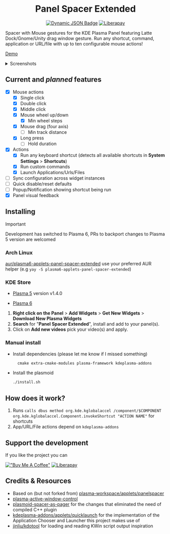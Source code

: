 <div align="center">

# Panel Spacer Extended

[![Dynamic JSON Badge](https://img.shields.io/badge/dynamic/json?url=https%3A%2F%2Fraw.githubusercontent.com%2Fluisbocanegra%2Fplasma-panel-spacer-extended%2Fmain%2Fpackage%2Fmetadata.json&query=KPlugin.Version&style=for-the-badge&color=1f425f&labelColor=2d333b&logo=kde&label=KDE%20Store)](https://store.kde.org/p/2128047)
[![Liberapay](https://img.shields.io/liberapay/patrons/luisbocanegra?style=for-the-badge&logo=liberapay&logoColor=%23F6C814&labelColor=%232D333B&label=supporters)](https://liberapay.com/luisbocanegra/)

</div>

Spacer with Mouse gestures for the KDE Plasma Panel featuring Latte Dock/Gnome/Unity drag window gesture. Run any shortcut, command, application or URL/file with up to ten configurable mouse actions!

[Demo](https://github.com/luisbocanegra/plasma-panel-spacer-extended/assets/15076387/13aad327-9b03-49a1-bb16-6b035dad8a9e)

<details>
    <summary>Screenshots</summary>
<img src="https://github.com/luisbocanegra/plasma-panel-spacer-extended/assets/15076387/3767c2b8-cf27-4034-a08a-a994fb68f2c3" alt="widget actions config">
</details>

## Current and *planned* features

* [X] Mouse actions
  * [x] Single click
  * [x] Double click
  * [x] Middle click
  * [x] Mouse wheel up/down
    * [x] Min wheel steps
  * [x] Mouse drag (four axis)
    * [ ] Min track distance
  * [x] Long press
    * [ ] Hold duration
* [x] Actions
  * [x] Run any keyboard shortcut (detects all available shortcuts in **System Settings** > **Shortcuts**)
  * [x] Run custom commands
  * [x] Launch Applications/Urls/Files
* [ ] Sync configuration across widget instances
* [ ] Quick disable/reset defaults
* [ ] Popup/Notification showing shortcut being run
* [x] Panel visual feedback

## Installing

> [!IMPORTANT]
> Development has switched to Plasma 6, PRs to backport changes to Plasma 5 version are welcomed

### Arch Linux

[aur/plasma6-applets-panel-spacer-extended](https://aur.archlinux.org/packages/plasma6-applets-panel-spacer-extended) use your preferred AUR helper (e.g `yay -S plasma6-applets-panel-spacer-extended`)

### KDE Store

* [Plasma 5](https://store.kde.org/p/2064339) version v1.4.0

* [Plasma 6](https://store.kde.org/p/2128047)

1. **Right click on the Panel** > **Add Widgets** > **Get New Widgets** > **Download New Plasma Widgets**
2. **Search** for "**Panel Spacer Extended**", install and add to your panel(s).
3. Click on **Add new videos** pick your video(s) and apply.

### Manual install

* Install dependencies (please let me know if I missed something)

  ```txt
    cmake extra-cmake-modules plasma-framework kdeplasma-addons
  ```

* Install the plasmoid

  ```sh
  ./install.sh
  ```

## How does it work?

1. Runs `calls dbus method org.kde.kglobalaccel /component/$COMPONENT org.kde.kglobalaccel.Component.invokeShortcut "ACTION NAME"` for shortcuts
2. App/URL/File actions depend on `kdeplasma-addons`

## Support the development

If you like the project you can

[!["Buy Me A Coffee"](https://img.shields.io/badge/Buy%20me%20a%20coffe-supporter?logo=buymeacoffee&logoColor=%23282828&labelColor=%23FF803F&color=%23FF803F)](https://www.buymeacoffee.com/luisbocanegra) [![Liberapay](https://img.shields.io/badge/Become%20a%20supporter-supporter?logo=liberapay&logoColor=%23282828&labelColor=%23F6C814&color=%23F6C814)](https://liberapay.com/luisbocanegra/)

## Credits & Resources

* Based on (but not forked from) [plasma-workspace/applets/panelspacer](https://invent.kde.org/plasma/plasma-workspace/-/tree/master/applets/panelspacer)
* [plasma-active-window-control](https://invent.kde.org/plasma/plasma-active-window-control)
* [plasmoid-spacer-as-pager](https://github.com/eatsu/plasmoid-spacer-as-pager) for the changes that eliminated the need of compiled C++ plugin
* [kdeplasma-addons/applets/quicklaunch](https://invent.kde.org/plasma/kdeplasma-addons/-/tree/master/applets/quicklaunch) for the implementation of the Application Chooser and Launcher this project makes use of
* [jinliu/kdotool](https://github.com/jinliu/kdotool) for loading and reading KWin script output inspiration
